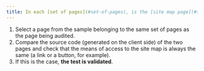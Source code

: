 ```yaml
---
title: In each [set of pages](#set-of-pages), is the [site map page](#site-map-page) accessible from an identical functionality?
---
```


1. Select a page from the sample belonging to the same set of pages as the page being audited.
2. Compare the source code (generated on the client side) of the two pages and check that the means of access to the site map is always the same (a link or a button, for example).
3. If this is the case, **the test is validated**.

